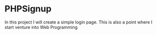 # PHPSignup
In this project I will create a simple login page. This is also a point where I start venture into Web Programming